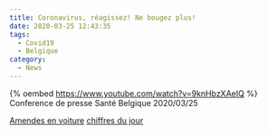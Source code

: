 ```yaml
---
title: Coronavirus, réagissez! Ne bougez plus!
date: 2020-03-25 12:43:35
tags:
  - Covid19
  - Belgique
category:
  - News
---
```



{% oembed https://www.youtube.com/watch?v=9knHbzXAeIQ %}
Conference de presse Santé Belgique 2020/03/25

<!-- more -->

[Amendes en voiture][gocar-amendes]
[chiffres du jour][lesoir-chiffres]

[lesoir-chiffres]: https://www.lesoir.be/289880/article/2020-03-25/coronavirus-434-nouvelles-hospitalisations-en-24-heures-et-178-deces-au-total-en
[gocar-amendes]: https://gocar.be/fr/actu-auto/actualite/quelle-amende-si-vous-prenez-votre-voiture-pour-une-raison-non-essentielle

<!--stackedit_data:
eyJoaXN0b3J5IjpbMTEwOTAzNzYzOSw1NjMzNTMxMzgsMjU3Mz
UwNjA4LDQ3MDg1NzI1MywtMTY1MTI3NzE1MV19
-->